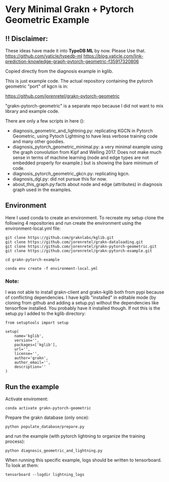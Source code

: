 Very Minimal Grakn + Pytorch Geometric Example
==============================================

## :bangbang: Disclaimer:
These ideas have made it into **TypeDB ML** by now. Please Use that.
https://github.com/vaticle/typedb-ml
https://blog.vaticle.com/link-prediction-knowledge-graph-pytorch-geometric-f35917320806

Copied directly from the diagnosis example in kglib.

This is just example code. The actual repository containing the pytorch geometric "port" of kgcn is in:

https://github.com/jorenretel/grakn-pytorch-geometric

"grakn-pytorch-geometric" is a separate repo because I did not want to mix
library and example code.

There are only a few scripts in here ():

* diagnosis_geometric_and_lightning.py: replicating KGCN in Pytorch Geometric, using Pytoch Lightning to have less verbose training code and many other goodies.
* diagnosis_pytorch_geometric_minimal.py: a very minimal example using the graph convolution from Kipf and Welling 2017. Does not make much sense in terms of machine learning (node and edge types are not embedded properly for example.) but is showing the bare minimum of code.
* diagnosis_pytorch_geometric_gkcn.py: replicating kgcn.
* diagnosis_dgl.py: did not pursue this for now.
* about_this_graph.py:facts about node and edge (attributes) in diagnosis graph used in the examples.


## Environment
Here I used conda to create an environment. To recreate my setup
clone the following 4 repositories and run create the environment
using the environment-local.yml file:

```
git clone https://github.com/graknlabs/kglib.git
git clone https://github.com/jorenretel/grakn-dataloading.git
git clone https://github.com/jorenretel/grakn-pytorch-geometric.git
git clone https://github.com/jorenretel/grakn-pytorch-example.git

cd grakn-pytorch-example

conda env create -f environment-local.yml
```

### Note:
I was not able to install grakn-client and grakn-kglib both from pypi
because of conflicting dependencies. I have kglib "installed" in editable
mode (by cloning from github and adding a setup.py) without the
dependencies like tensorflow installed. You probably have it installed though.
If not this is the setup.py I added to the kglib directory:

```
from setuptools import setup

setup(
    name='kglib',
    version='',
    packages=['kglib'],
    url='',
    license='',
    author='grakn',
    author_email='',
    description=''
)
```


## Run the example

Activate enviroment:
```
conda activate grakn-pytorch-geometric
```

Prepare the grakn database (only once):
```
python populate_database/prepare.py
```

and run the example (with pytorch lightning to  organize the training process):

```
python diagnosis_geometric_and_lightning.py
```

When running this specific example, logs should be written to tensorboard. To look at them:

```
tensorboard --logdir lightning_logs
```



